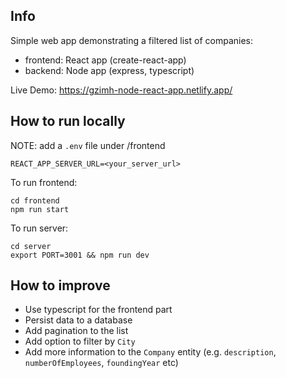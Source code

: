 ## Info

Simple web app demonstrating a filtered list of companies:

- frontend: React app (create-react-app)
- backend: Node app (express, typescript)

Live Demo: https://gzimh-node-react-app.netlify.app/

## How to run locally
NOTE: add a `.env` file under /frontend 

```
REACT_APP_SERVER_URL=<your_server_url>
```

To run frontend:
```
cd frontend
npm run start
```


To run server:
```
cd server
export PORT=3001 && npm run dev
```

## How to improve
- Use typescript for the frontend part
- Persist data to a database
- Add pagination to the list
- Add option to filter by `City`
- Add more information to the `Company` entity (e.g. `description`, `numberOfEmployees`, `foundingYear` etc)
